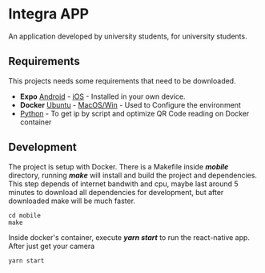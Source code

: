 # Integra APP
An application developed by university students, for university students.

## Requirements
This projects needs some requirements that need to be downloaded.

* **Expo**  [Android](https://play.google.com/store/apps/details?id=host.exp.exponent&hl=pt_BR) - [iOS](https://itunes.apple.com/us/app/expo-client/id982107779?mt=8) - Installed in your own device.
* **Docker**  [Ubuntu](https://docs.docker.com/install/linux/docker-ce/ubuntu/) - [MacOS/Win](https://www.docker.com/products/docker-desktop) - Used to Configure the environment
* [Python](https://www.python.org/) - To get ip by script and optimize QR Code reading on Docker container


## Development
The project is setup with Docker. There is a Makefile inside ***mobile*** directory, running ***make*** will install and build the project and dependencies. This step depends of internet bandwith and cpu, maybe last around 5 minutes to download all dependencies for development, but after downloaded make will be much faster. 

```shell
cd mobile
make
```

Inside docker's container, execute ***yarn start*** to run the react-native app. After just get your camera 

```shell
yarn start
```
